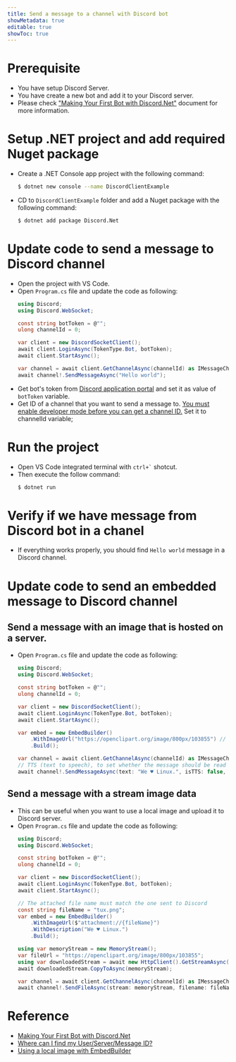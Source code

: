 ```yaml
---
title: Send a message to a channel with Discord bot
showMetadata: true
editable: true
showToc: true
---
```


# Prerequisite
- You have setup Discord Server.
- You have create a new bot and add it to your Discord server.
- Please check ["Making Your First Bot with Discord.Net"](https://discordnet.dev/guides/getting_started/first-bot.html) document for more information.

# Setup .NET project and add required Nuget package
- Create a .NET Console app project with the following command:
  ```sh
  $ dotnet new console --name DiscordClientExample
  ```
- CD to `DiscordClientExample` folder and add a Nuget package with the following command:
  ```sh
  $ dotnet add package Discord.Net
  ```

# Update code to send a message to Discord channel
- Open the project with VS Code.
- Open `Program.cs` file and update the code as following:
  ```cs
  using Discord;
  using Discord.WebSocket;

  const string botToken = @"";
  ulong channelId = 0;

  var client = new DiscordSocketClient();
  await client.LoginAsync(TokenType.Bot, botToken);
  await client.StartAsync();

  var channel = await client.GetChannelAsync(channelId) as IMessageChannel;
  await channel!.SendMessageAsync("Hello world");
  ```
- Get bot's token from [Discord application portal](https://discord.com/developers/applications/) and set it as value of `botToken` variable.
- Get ID of a channel that you want to send a message to. [You must enable developer mode before you can get a channel ID.](https://support.discord.com/hc/en-us/articles/206346498-Where-can-I-find-my-User-Server-Message-ID-) Set it to channelId variable;

# Run the project
- Open VS Code integrated terminal with ``` ctrl+` ``` shotcut.
- Then execute the follow command:
  ```sh
  $ dotnet run
  ```
# Verify if we have message from Discord bot in a chanel
- If everything works properly, you should find `Hello world` message in a Discord channel.

# Update code to send an embedded message to Discord channel

## Send a message with an image that is hosted on a server.
- Open `Program.cs` file and update the code as following:
  ```cs
  using Discord;
  using Discord.WebSocket;

  const string botToken = @"";
  ulong channelId = 0;

  var client = new DiscordSocketClient();
  await client.LoginAsync(TokenType.Bot, botToken);
  await client.StartAsync();

  var embed = new EmbedBuilder()
      .WithImageUrl("https://openclipart.org/image/800px/103855") // a URL of an image
      .Build();

  var channel = await client.GetChannelAsync(channelId) as IMessageChannel;
  // TTS (text to speech), to set whether the message should be read aloud by Discord or not.
  await channel!.SendMessageAsync(text: "We ♥ Linux.", isTTS: false, embed: embed);
  ```

## Send a message with a stream image data
- This can be useful when you want to use a local image and upload it to Discord server.
- Open `Program.cs` file and update the code as following:
  ```cs
  using Discord;
  using Discord.WebSocket;

  const string botToken = @"";
  ulong channelId = 0;

  var client = new DiscordSocketClient();
  await client.LoginAsync(TokenType.Bot, botToken);
  await client.StartAsync();

  // The attached file name must match the one sent to Discord
  const string fileName = "tux.png";
  var embed = new EmbedBuilder()
      .WithImageUrl($"attachment://{fileName}")
      .WithDescription("We ♥ Linux.")
      .Build();

  using var memoryStream = new MemoryStream();
  var fileUrl = "https://openclipart.org/image/800px/103855";
  using var downloadedStream = await new HttpClient().GetStreamAsync(fileUrl);
  await downloadedStream.CopyToAsync(memoryStream);

  var channel = await client.GetChannelAsync(channelId) as IMessageChannel;
  await channel!.SendFileAsync(stream: memoryStream, filename: fileName, embed: embed);
  ```

# Reference

- [Making Your First Bot with Discord.Net](https://discordnet.dev/guides/getting_started/first-bot.html)
- [Where can I find my User/Server/Message ID?](https://support.discord.com/hc/en-us/articles/206346498-Where-can-I-find-my-User-Server-Message-ID-)
- [Using a local image with EmbedBuilder](https://stackoverflow.com/a/63462663/1872200)
